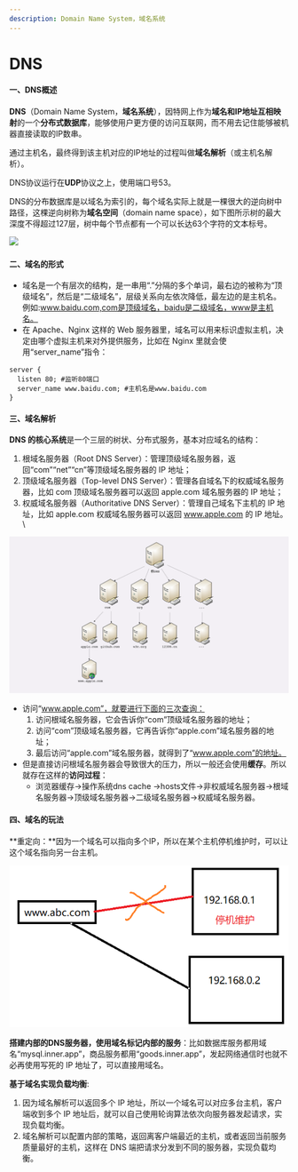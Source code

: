 ```yaml
---
description: Domain Name System，域名系统
---
```


# DNS

#### 一、DNS概述 <a href="#vbhyx" id="vbhyx"></a>

**DNS**（Domain Name System，**域名系统**），因特网上作为**域名和IP地址互相映射**的一个**分布式数据库**，能够使用户更方便的访问互联网，而不用去记住能够被机器直接读取的IP数串。

通过主机名，最终得到该主机对应的IP地址的过程叫做**域名解析**（或主机名解析）。

DNS协议运行在**UDP**协议之上，使用端口号53。

DNS的分布数据库是以域名为索引的，每个域名实际上就是一棵很大的逆向树中路径，这棵逆向树称为**域名空间**（domain name space），如下图所示树的最大深度不得超过127层，树中每个节点都有一个可以长达63个字符的文本标号。

![](../../.gitbook/assets/DNS树.jpg)

#### 二、域名的形式 <a href="#vbhyx" id="vbhyx"></a>

* 域名是一个有层次的结构，是一串用“.”分隔的多个单词，最右边的被称为“顶级域名”，然后是“二级域名”，层级关系向左依次降低，最左边的是主机名。例如:www.baidu.com,com是顶级域名，baidu是二级域名，www是主机名。
* 在 Apache、Nginx 这样的 Web 服务器里，域名可以用来标识虚拟主机，决定由哪个虚拟主机来对外提供服务，比如在 Nginx 里就会使用“server\_name”指令：

```
server { 
  listen 80; #监听80端口 
  server_name www.baidu.com; #主机名是www.baidu.com
}
```

#### 三、域名解析 <a href="#onqtd" id="onqtd"></a>

**DNS 的核心系统**是一个三层的树状、分布式服务，基本对应域名的结构：

1. 根域名服务器（Root DNS Server）：管理顶级域名服务器，返回“com”“net”“cn”等顶级域名服务器的 IP 地址；
2. 顶级域名服务器（Top-level DNS Server）：管理各自域名下的权威域名服务器，比如 com 顶级域名服务器可以返回 apple.com 域名服务器的 IP 地址；
3. 权威域名服务器（Authoritative DNS Server）：管理自己域名下主机的 IP 地址，比如 apple.com 权威域名服务器可以返回 www.apple.com 的 IP 地址。\


![](../../.gitbook/assets/DNS解析.png)

* 访问“www.apple.com”，就要进行下面的三次查询：
  1. 访问根域名服务器，它会告诉你“com”顶级域名服务器的地址；
  2. 访问“com”顶级域名服务器，它再告诉你“apple.com”域名服务器的地址；
  3. 最后访问“apple.com”域名服务器，就得到了“www.apple.com”的地址。
* 但是直接访问根域名服务器会导致很大的压力，所以一般还会使用**缓存**。所以就存在这样的**访问过程**：
  * 浏览器缓存->操作系统dns cache ->hosts文件->非权威域名服务器->根域名服务器->顶级域名服务器->二级域名服务器->权威域名服务器。

#### 四、域名的玩法 <a href="#cki1x" id="cki1x"></a>

**重定向：**因为一个域名可以指向多个IP，所以在某个主机停机维护时，可以让这个域名指向另一台主机。

![](../../.gitbook/assets/域名重定向.png)

**搭建内部的DNS服务器，使用域名标记内部的服务**：比如数据库服务都用域名“mysql.inner.app”，商品服务都用“goods.inner.app”，发起网络通信时也就不必再使用写死的 IP 地址了，可以直接用域名。

**基于域名实现负载均衡**:

1. 因为域名解析可以返回多个 IP 地址，所以一个域名可以对应多台主机，客户端收到多个 IP 地址后，就可以自己使用轮询算法依次向服务器发起请求，实现负载均衡。
2. 域名解析可以配置内部的策略，返回离客户端最近的主机，或者返回当前服务质量最好的主机，这样在 DNS 端把请求分发到不同的服务器，实现负载均衡。

